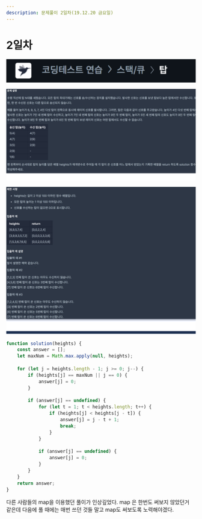 ```yaml
---
description: 문제풀이 2일차(19.12.20 금요일)
---
```


# 2일차

![](<../.gitbook/assets/image (48).png>)

![](<../.gitbook/assets/image (41).png>)

![](<../.gitbook/assets/image (52).png>)



```javascript
function solution(heights) {
    const answer = [];
    let maxNum = Math.max.apply(null, heights);

    for (let j = heights.length - 1; j >= 0; j--) {
        if (heights[j] == maxNum || j == 0) {
            answer[j] = 0;
        } 

        if (answer[j] == undefined) {
            for (let t = 1; t < heights.length; t++) {
                if (heights[j] < heights[j - t]) {
                    answer[j] = j - t + 1;
                    break;
                }
            }

            if (answer[j] == undefined) {
                answer[j] = 0;
            }
        }
    }
    return answer;
}
```

다른 사람들의 map을 이용했던 풀이가 인상깊었다. map 은 한번도 써보지 않았던거 같은데 다음에 풀 때에는 매번 쓰던 것들 말고  map도 써보도록 노력해야겠다.
